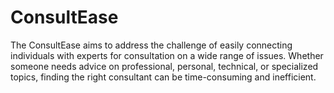 # ConsultEase
The ConsultEase aims to address the challenge of easily connecting individuals with experts for consultation on a wide range of issues. Whether someone needs advice on professional, personal, technical, or specialized topics, finding the right consultant can be time-consuming and inefficient.
